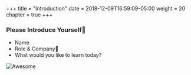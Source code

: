 +++
title = "Introduction"
date = 2018-12-09T16:59:09-05:00
weight = 20
chapter = true
+++

### Please Introduce Yourself 

* Name
* Role & Company
* What would you like to learn today?

![Awesome](/intro-k8/images/awesome.png)